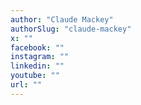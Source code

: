 ```yaml
---
author: "Claude Mackey"
authorSlug: "claude-mackey"
x: ""
facebook: ""
instagram: ""
linkedin: ""
youtube: ""
url: ""
---
```

